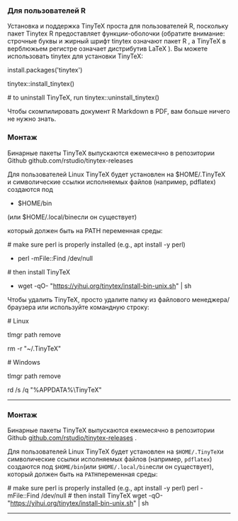 ### Для пользователей R

Установка и поддержка TinyTeX проста для пользователей R, поскольку пакет Tinytex R предоставляет функции-оболочки (обратите внимание: строчные буквы и жирный шрифт tinytex означают пакет R , а TinyTeX в верблюжьем регистре означает дистрибутив LaTeX ). Вы можете использовать tinytex для установки TinyTeX:

install.packages('tinytex')

tinytex::install_tinytex()

\# to uninstall TinyTeX, run tinytex::uninstall_tinytex()

Чтобы скомпилировать документ R Markdown в PDF, вам больше ничего не нужно знать.

### Монтаж

Бинарные пакеты TinyTeX выпускаются ежемесячно в репозитории Github github.com/rstudio/tinytex-releases

Для пользователей Linux TinyTeX будет установлен на $HOME/.TinyTeX и символические ссылки исполняемых файлов (например, pdflatex) создаются под

- $HOME/bin

(или $HOME/.local/binесли он существует)

который должен быть на PATH переменная среды:

\# make sure perl is properly installed (e.g., apt install -y perl)

- perl -mFile::Find /dev/null

\# then install TinyTeX

- wget -qO- "https://yihui.org/tinytex/install-bin-unix.sh" | sh

Чтобы удалить TinyTeX, просто удалите папку из файлового менеджера/браузера или используйте командную строку:

\# Linux

tlmgr path remove

rm -r "~/.TinyTeX"


\# Windows

tlmgr path remove

rd /s /q "%APPDATA%\TinyTeX"

----
### Монтаж

Бинарные пакеты TinyTeX выпускаются ежемесячно в репозитории Github [github.com/rstudio/tinytex-releases](https://github.com/rstudio/tinytex-releases "https://github.com/rstudio/tinytex-releases") .

Для пользователей Linux TinyTeX будет установлен на `$HOME/.TinyTeX`и символические ссылки исполняемых файлов (например, `pdflatex`) создаются под `$HOME/bin`(или `$HOME/.local/bin`если он существует), который должен быть на `PATH`переменная среды:

\# make sure perl is properly installed (e.g., apt install -y perl)
perl -mFile::Find /dev/null
\# then install TinyTeX
wget -qO- "https://yihui.org/tinytex/install-bin-unix.sh" | sh

---

